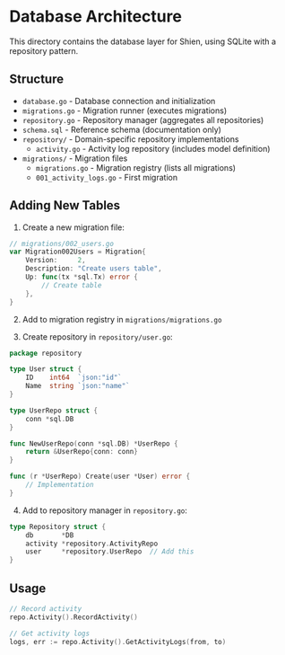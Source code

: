 # Database Architecture

This directory contains the database layer for Shien, using SQLite with a repository pattern.

## Structure

- `database.go` - Database connection and initialization
- `migrations.go` - Migration runner (executes migrations)
- `repository.go` - Repository manager (aggregates all repositories)
- `schema.sql` - Reference schema (documentation only)
- `repository/` - Domain-specific repository implementations
  - `activity.go` - Activity log repository (includes model definition)
- `migrations/` - Migration files
  - `migrations.go` - Migration registry (lists all migrations)
  - `001_activity_logs.go` - First migration

## Adding New Tables

1. Create a new migration file:
```go
// migrations/002_users.go
var Migration002Users = Migration{
    Version:     2,
    Description: "Create users table",
    Up: func(tx *sql.Tx) error {
        // Create table
    },
}
```

2. Add to migration registry in `migrations/migrations.go`

3. Create repository in `repository/user.go`:
```go
package repository

type User struct {
    ID    int64  `json:"id"`
    Name  string `json:"name"`
}

type UserRepo struct {
    conn *sql.DB
}

func NewUserRepo(conn *sql.DB) *UserRepo {
    return &UserRepo{conn: conn}
}

func (r *UserRepo) Create(user *User) error {
    // Implementation
}
```

4. Add to repository manager in `repository.go`:
```go
type Repository struct {
    db       *DB
    activity *repository.ActivityRepo
    user     *repository.UserRepo  // Add this
}
```

## Usage

```go
// Record activity
repo.Activity().RecordActivity()

// Get activity logs
logs, err := repo.Activity().GetActivityLogs(from, to)
```